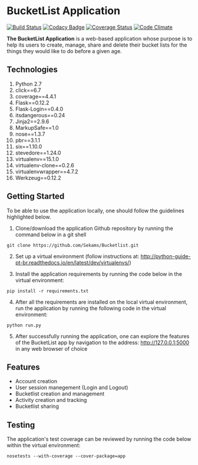 # BucketList Application
[![Build Status](https://travis-ci.org/Sekams/Bucketlist.svg?branch=master)](https://travis-ci.org/Sekams/Bucketlist)
[![Codacy Badge](https://api.codacy.com/project/badge/Grade/11fc4593f01d42d9af9fd30b8670ebcc)](https://www.codacy.com/app/Sekams/Bucketlist?utm_source=github.com&amp;utm_medium=referral&amp;utm_content=Sekams/Bucketlist&amp;utm_campaign=Badge_Grade)
[![Coverage Status](https://coveralls.io/repos/github/Sekams/Bucketlist/badge.svg?branch=master)](https://coveralls.io/github/Sekams/Bucketlist?branch=master)
[![Code Climate](https://codeclimate.com/github/Sekams/Bucketlist/badges/gpa.svg)](https://codeclimate.com/github/Sekams/Bucketlist)


**The BucketList Application** is a web-based application whose purpose is to help its users to create, manage, share and delete their bucket lists for the things they would like to do before a given age.


## Technologies
1. Python 2.7
2. click==6.7
3. coverage==4.4.1
4. Flask==0.12.2
5. Flask-Login==0.4.0
6. itsdangerous==0.24
7. Jinja2==2.9.6
8. MarkupSafe==1.0
9. nose==1.3.7
10. pbr==3.1.1
11. six==1.10.0
12. stevedore==1.24.0
13. virtualenv==15.1.0
14. virtualenv-clone==0.2.6
15. virtualenvwrapper==4.7.2
16. Werkzeug==0.12.2


## Getting Started
To be able to use the application locally, one should follow the guidelines highlighted below.

1. Clone/download the application Github repository by running the command below in a git shell
```
git clone https://github.com/Sekams/Bucketlist.git
```
2. Set up a virtual environment (follow instructions at: http://python-guide-pt-br.readthedocs.io/en/latest/dev/virtualenvs/)

3. Install the application requirements by running the code below in the virtual environment:
```
pip install -r requirements.txt
```
4. After all the requirements are installed on the local virtual environment, run the application by running the following code in the virtual environment:
```
python run.py
```
5. After successfully running the application, one can explore the features of the BucketList app by navigation to the address: http://127.0.0.1:5000 in any web browser of choice

## Features
* Account creation
* User session manegement (Login and Logout)
* Bucketlist creation and management
* Activity creation and tracking
* Bucketlist sharing

## Testing
The application's test coverage can be reviewed by running the code below within the virtual environment:
```
nosetests --with-coverage --cover-package=app
```